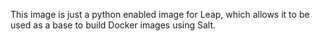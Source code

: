 This image is just a python enabled image for Leap, which allows it to be used
as a base to build Docker images using Salt.
